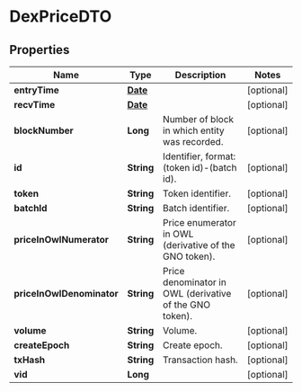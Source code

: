 

# DexPriceDTO

## Properties

Name | Type | Description | Notes
------------ | ------------- | ------------- | -------------
**entryTime** | [**Date**](Date.md) |  |  [optional]
**recvTime** | [**Date**](Date.md) |  |  [optional]
**blockNumber** | **Long** | Number of block in which entity was recorded. |  [optional]
**id** | **String** | Identifier, format: (token id)-(batch id). |  [optional]
**token** | **String** | Token identifier. |  [optional]
**batchId** | **String** | Batch identifier. |  [optional]
**priceInOwlNumerator** | **String** | Price enumerator in OWL (derivative of the GNO token). |  [optional]
**priceInOwlDenominator** | **String** | Price denominator in OWL (derivative of the GNO token). |  [optional]
**volume** | **String** | Volume. |  [optional]
**createEpoch** | **String** | Create epoch. |  [optional]
**txHash** | **String** | Transaction hash. |  [optional]
**vid** | **Long** |  |  [optional]




